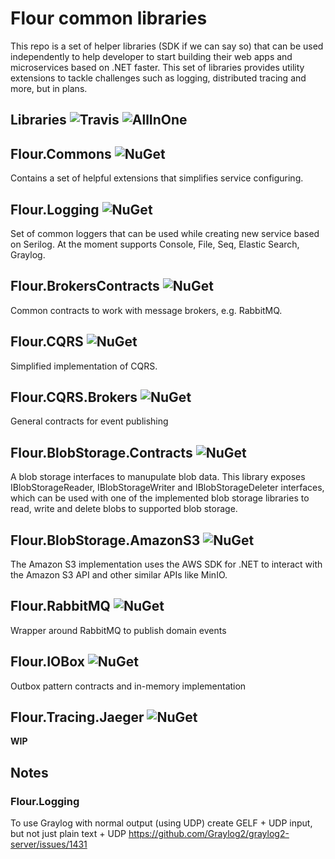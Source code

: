 # Flour common libraries

This repo is a set of helper libraries (SDK if we can say so) that can be used independently to help developer to start building their web apps and microservices based on .NET faster. This set of libraries provides utility extensions to tackle challenges such as logging, distributed tracing and more, but in plans.

## Libraries ![Travis](https://travis-ci.com/flour/flourlibs.svg?branch=master) ![AllInOne](https://github.com/flour/flourlibs/workflows/AllInOne/badge.svg)

## Flour.Commons ![NuGet](https://img.shields.io/nuget/v/Flour.Commons.svg?style=flat)

Contains a set of helpful extensions that simplifies service configuring.

## Flour.Logging ![NuGet](https://img.shields.io/nuget/v/Flour.Logging.svg?style=flat)

Set of common loggers that can be used while creating new service based on Serilog. At the moment supports Console, File, Seq, Elastic Search, Graylog.

## Flour.BrokersContracts ![NuGet](https://img.shields.io/nuget/v/Flour.BrokersContracts.svg?style=flat)

Common contracts to work with message brokers, e.g. RabbitMQ.

## Flour.CQRS ![NuGet](https://img.shields.io/nuget/v/Flour.Logging.svg?style=flat)

Simplified implementation of CQRS.

## Flour.CQRS.Brokers ![NuGet](https://img.shields.io/nuget/v/Flour.CQRS.Brokers.svg?style=flat)

General contracts for event publishing 

## Flour.BlobStorage.Contracts ![NuGet](https://img.shields.io/nuget/v/Flour.BlobStorage.Contracts.svg?style=flat)

A blob storage interfaces to manupulate blob data.
This library exposes IBlobStorageReader, IBlobStorageWriter and IBlobStorageDeleter interfaces, which can be used with one of the implemented blob storage libraries to read, write and delete blobs to supported blob storage.

## Flour.BlobStorage.AmazonS3 ![NuGet](https://img.shields.io/nuget/v/Flour.BlobStorage.AmazonS3.svg?style=flat)

The Amazon S3 implementation uses the AWS SDK for .NET to interact with the Amazon S3 API and other similar APIs like MinIO.

## Flour.RabbitMQ ![NuGet](https://img.shields.io/nuget/v/Flour.RabbitMQ.svg?style=flat)

Wrapper around RabbitMQ to publish domain events

## Flour.IOBox ![NuGet](https://img.shields.io/nuget/v/Flour.IOBox.svg?style=flat)

Outbox pattern contracts and in-memory implementation 

## Flour.Tracing.Jaeger ![NuGet](https://img.shields.io/nuget/v/Flour.Tracing.Jaeger.svg?style=flat)

**WIP**

## Notes

### Flour.Logging

To use Graylog with normal output (using UDP) create GELF + UDP input, but not just plain text + UDP
https://github.com/Graylog2/graylog2-server/issues/1431
